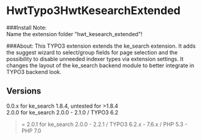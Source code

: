 # HwtTypo3HwtKesearchExtended
###Install Note:  
Name the extension folder "hwt_kesearch_extended"!

###About: 
This TYPO3 extension extends the ke_search extension. It adds the suggest wizard to select/group fields for page selection and the possibility to disable unneeded indexer types via extension settings. It changes the layout of the ke_search backend module to better integrate in TYPO3 backend look.

## Versions
0.0.x for ke_search 1.8.4, untested for >1.8.4  
2.0.0 for ke_search 2.0.0 - 2.1.0 / TYPO3 6.2   
>= 2.0.1 for ke_search 2.0.0 - 2.2.1 / TYPO3 6.2.x - 7.6.x / PHP 5.3 - PHP 7.0